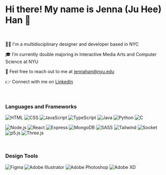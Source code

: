 <h1>Hi there! My name is Jenna (Ju Hee) Han 👋</h1>

<br/>

<p>👩‍💻 I'm a multidisciplinary designer and developer based in NYC</p>
<p>🎓 I’m currently double majoring in Interactive Media Arts and Computer Science at NYU</p>
<p>💌 Feel free to reach out to me at <a href="mailto:jennahan@nyu.edu">jennahan@nyu.edu</a></p>
<p>👉 Connect with me on <a href="https://www.linkedin.com/in/jenna-juhee-han" target="_blank">LinkedIn</a> </p>

<br/>

<h3>Languages and Frameworks</h3>

![HTML](https://img.shields.io/badge/-HTML-000000?style=flat&logo=HTML5)
![CSS](https://img.shields.io/badge/-CSS-000000?style=flat&logo=CSS3)
![JavaScript](https://img.shields.io/badge/-JavaScript-000000?style=flat&logo=javascript)
![TypeScript](https://img.shields.io/badge/-TypeScript-000000?style=flat&logo=typescript)
![Java](https://img.shields.io/badge/-Java-000000?style=flat&logo=Java)
![Python](https://img.shields.io/badge/-Python-000000?style=flat&logo=python)
![C](https://img.shields.io/badge/-C-000000?style=flat&logo=c)

![Node.js](https://img.shields.io/badge/-Node.js-000000?style=flat&logo=node.js)
![React](https://img.shields.io/badge/-React-000000?style=flat&logo=React)
![Express](https://img.shields.io/badge/-Express-000000?style=flat&logo=Express)
![MongoDB](https://img.shields.io/badge/-MongoDB-000000?style=flat&logo=MongoDB)
![SASS](https://img.shields.io/badge/-SASS-000000?style=flat&logo=SASS)
![Tailwind](https://img.shields.io/badge/-Tailwind-000000?style=flat&logo=tailwindcss)
![Socket](https://img.shields.io/badge/-Socket-000000?style=flat&logo=Socket.io)
![p5.js](https://img.shields.io/badge/-p5.js-000000?style=flat&logo=p5dotjs)
![Three.js](https://img.shields.io/badge/-Three.js-000000?style=flat&logo=threedotjs)

<br/>

<h3>Design Tools</h3>

![Figma](https://img.shields.io/badge/-Figma-000000?style=flat&logo=Figma)
![Adobe Illustrator	](https://img.shields.io/badge/-AdobeIllustrator-000000?style=flat&logo=adobeillustrator)
![Adobe Photoshop	](https://img.shields.io/badge/-AdobePhotoshop-000000?style=flat&logo=adobephotoshop)
![Adobe XD	](https://img.shields.io/badge/-AdobeXD-000000?style=flat&logo=adobexd)
